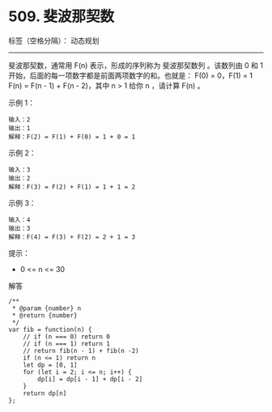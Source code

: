 ﻿# 509. 斐波那契数
标签（空格分隔）： 动态规划

---

斐波那契数，通常用 F(n) 表示，形成的序列称为 斐波那契数列 。该数列由 0 和 1 开始，后面的每一项数字都是前面两项数字的和。也就是：
F(0) = 0，F(1) = 1
F(n) = F(n - 1) + F(n - 2)，其中 n > 1
给你 n ，请计算 F(n) 。

示例 1：

    输入：2
    输出：1
    解释：F(2) = F(1) + F(0) = 1 + 0 = 1

示例 2：

    输入：3
    输出：2
    解释：F(3) = F(2) + F(1) = 1 + 1 = 2

示例 3：

    输入：4
    输出：3
    解释：F(4) = F(3) + F(2) = 2 + 1 = 3

提示：

 - 0 <= n <= 30
 
解答

    /**
     * @param {number} n
     * @return {number}
     */
    var fib = function(n) {
        // if (n === 0) return 0
        // if (n === 1) return 1
        // return fib(n - 1) + fib(n -2)
        if (n <= 1) return n
        let dp = [0, 1]
        for (let i = 2; i <= n; i++) {
            dp[i] = dp[i - 1] + dp[i - 2]
        }
        return dp[n]
    };